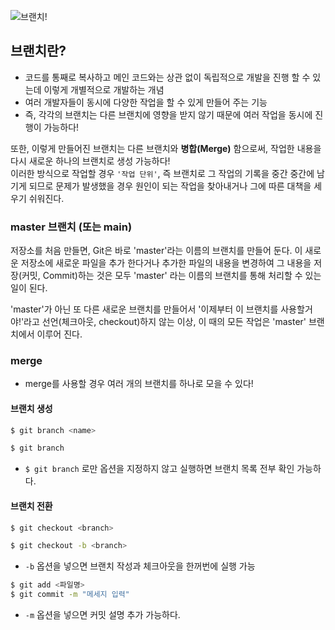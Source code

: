![브랜치!](https://blog.kakaocdn.net/dn/IW5ML/btq16RgrwdH/b9H4IXYQC1ZBLlsjOkRI51/img.png "링크 설명(title)을 작성하세요.")

## 브랜치란?
- 코드를 통째로 복사하고 메인 코드와는 상관 없이 독립적으로 개발을 진행 할 수 있는데 이렇게 개별적으로 개발하는 개념
- 여러 개발자들이 동시에 다양한 작업을 할 수 있게 만들어 주는 기능
- 즉, 각각의 브랜치는 다른 브랜치에 영향을 받지 않기 때문에 여러 작업을 동시에 진행이 가능하다!

또한, 이렇게 만들어진 브랜치는 다른 브랜치와 **병합(Merge)** 함으로써, 작업한 내용을 다시 새로운 하나의 브랜치로 생성 가능하다! <br>
이러한 방식으로 작업할 경우 `'작업 단위'`, 즉 브랜치로 그 작업의 기록을 중간 중간에 남기게 되므로 문제가 발생했을 경우 원인이 되는 작업을 찾아내거나 그에 따른 대책을 세우기 쉬워진다.

### master 브랜치 (또는 main)
저장소를 처음 만들면, Git은 바로 'master'라는 이름의 브랜치를 만들어 둔다. 이 새로운 저장소에 새로운 파일을 추가 한다거나 추가한 파일의 내용을 변경하여 그 내용을 저장(커밋, Commit)하는 것은 모두 'master' 라는 이름의 브랜치를 통해 처리할 수 있는 일이 된다.

'master'가 아닌 또 다른 새로운 브랜치를 만들어서 '이제부터 이 브랜치를 사용할거야!'라고 선언(체크아웃, checkout)하지 않는 이상, 이 때의 모든 작업은 'master' 브랜치에서 이루어 진다.

### merge
- merge를 사용할 경우 여러 개의 브랜치를 하나로 모을 수 있다!


#### 브랜치 생성

```sh
$ git branch <name>
```

```s
$ git branch
```
- `$ git branch` 로만 옵션을 지정하지 않고 실행하면 브랜치 목록 전부 확인 가능하다.

#### 브랜치 전환
```sh
$ git checkout <branch>
```

```sh
$ git checkout -b <branch>
```
- `-b` 옵션을 넣으면 브랜치 작성과 체크아웃을 한꺼번에 실행 가능

```sh
$ git add <파일명>
$ git commit -m "메세지 입력"
```
- `-m` 옵션을 넣으면 커밋 설명 추가 가능하다.

